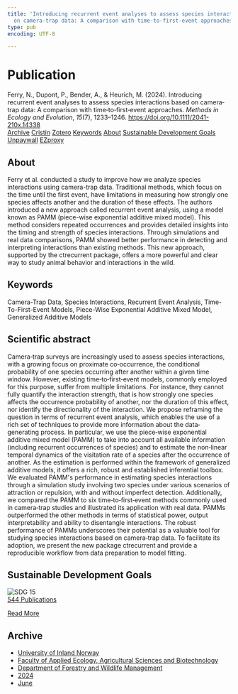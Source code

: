 ```yaml
---
title: 'Introducing recurrent event analyses to assess species interactions based
  on camera‐trap data: A comparison with time‐to‐first‐event approaches'
type: pub
encoding: UTF-8

---
```

<h1>Publication</h1>
<article id="csl-bib-container-S82664EN" class="csl-bib-container">
  <div class="csl-bib-body"> <div class="csl-entry">Ferry, N., Dupont, P., Bender, A., &#38; Heurich, M. (2024). Introducing recurrent event analyses to assess species interactions based on camera‐trap data: A comparison with time‐to‐first‐event approaches. <i>Methods in Ecology and Evolution</i>, <i>15</i>(7), 1233–1246. <a href="https://doi.org/10.1111/2041-210x.14338">https://doi.org/10.1111/2041-210x.14338</a></div> </div>
  <div class="csl-bib-buttons">
    <a href="#taxonomy-article-S82664EN" alt="archive" class="csl-bib-button">Archive</a>
    <a href="https://app.cristin.no/results/show.jsf?id=2273123" alt="Cristin" class="csl-bib-button">Cristin</a>
    <a href="http://zotero.org/groups/5881554/items/S82664EN" alt="Zotero" class="csl-bib-button">Zotero</a>
    <a href="#keywords-article-S82664EN" alt="keywords" class="csl-bib-button">Keywords</a>
    <a href="#about-article-S82664EN" alt="about_pub" class="csl-bib-button">About</a>
    <a href="#sdg-article-S82664EN" alt="sdg" class="csl-bib-button">Sustainable Development Goals</a>
    <a href="https://onlinelibrary.wiley.com/doi/pdfdirect/10.1111/2041-210X.14338" alt="Unpaywall" class="csl-bib-button">Unpaywall</a>
    <a href="https://onlinelibrary.wiley.com/doi/pdfdirect/10.1111/2041-210X.14338" alt="EZproxy" class="csl-bib-button">EZproxy</a>
  </div>
  <div id="csl-bib-meta-container-S82664EN"></div>
</article>
<div id="csl-bib-meta-S82664EN" class="csl-bib-meta">
  <article id="about-article-S82664EN" class="about_pub-article">
    <h1>About</h1>
    Ferry et al. conducted a study to improve how we analyze species interactions using camera-trap data. Traditional methods, which focus on the time until the first event, have limitations in measuring how strongly one species affects another and the duration of these effects. The authors introduced a new approach called recurrent event analysis, using a model known as PAMM (piece-wise exponential additive mixed model). This method considers repeated occurrences and provides detailed insights into the timing and strength of species interactions. Through simulations and real data comparisons, PAMM showed better performance in detecting and interpreting interactions than existing methods. This new approach, supported by the ctrecurrent package, offers a more powerful and clear way to study animal behavior and interactions in the wild.
  </article>
  <article id="keywords-article-S82664EN" class="keywords-article">
    <h1>Keywords</h1>
    Camera-Trap Data, Species Interactions, Recurrent Event Analysis, Time-To-First-Event Models, Piece-Wise Exponential Additive Mixed Model, Generalized Additive Models
  </article>
  <article id="abstract-article-S82664EN" class="abstract-article">
    <h1>Scientific abstract</h1>
    Camera‐trap surveys are increasingly used to assess species interactions, with a growing focus on proximate co‐occurrence, the conditional probability of one species occurring after another within a given time window. However, existing time‐to‐first‐event models, commonly employed for this purpose, suffer from multiple limitations. For instance, they cannot fully quantify the interaction strength, that is how strongly one species affects the occurrence probability of another, nor the duration of this effect, nor identify the directionality of the interaction. We propose reframing the question in terms of recurrent event analysis, which enables the use of a rich set of techniques to provide more information about the data‐generating process. In particular, we use the piece‐wise exponential additive mixed model (PAMM) to take into account all available information (including recurrent occurrences of species) and to estimate the non‐linear temporal dynamics of the visitation rate of a species after the occurrence of another. As the estimation is performed within the framework of generalized additive models, it offers a rich, robust and established inferential toolbox. We evaluated PAMM's performance in estimating species interactions through a simulation study involving two species under various scenarios of attraction or repulsion, with and without imperfect detection. Additionally, we compared the PAMM to six time‐to‐first‐event methods commonly used in camera‐trap studies and illustrated its application with real data. PAMMs outperformed the other methods in terms of statistical power, output interpretability and ability to disentangle interactions. The robust performance of PAMMs underscores their potential as a valuable tool for studying species interactions based on camera‐trap data. To facilitate its adoption, we present the new package ctrecurrent and provide a reproducible workflow from data preparation to model fitting.
  </article>
  <article id="sdg-article-S82664EN" class="sdg-article">
    <h1>Sustainable Development Goals</h1>
    <div class="sdg-container"><div id="sdg15" class="sdg">
        <img src="{{< params subfolder >}}images/sdg/sdg15_en.png" class="image" alt="SDG 15">
        <div class="sdg-overlay">
          <a href="{{< params subfolder >}}en/archive/?sdg=15#archive" class="sdg-publication-count"><span>544</span> Publications</a>
          <p><a href="https://sdgs.un.org/goals/goal15" class="sdg-read-more">Read More</a></p>
        </div>
      </div></div>
  </article>
  <article id="taxonomy-article-S82664EN" class="taxonomy-article">
    <h1>Archive</h1>
    <ul>
      <li><a href="{{< params subfolder >}}en/archive/?key=3DCRN523">University of Inland Norway</a></li>
      <li><a href="{{< params subfolder >}}en/archive/?key=T77LXH6D">Faculty of Applied Ecology, Agricultural Sciences and Biotechnology</a></li>
      <li><a href="{{< params subfolder >}}en/archive/?key=7TRARPE3">Department of Forestry and Wildlife Management</a></li>
      <li><a href="{{< params subfolder >}}en/archive/?key=A4XX8HDP">2024</a></li>
      <li><a href="{{< params subfolder >}}en/archive/?key=7J8SDQWC">June</a></li>
    </ul>
  </article>
</div>

